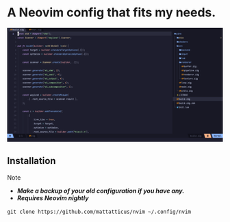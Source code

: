 # A Neovim config that fits my needs.

![](preview.png)

## Installation

> [!NOTE]
> - ***Make a backup of your old configuration if you have any.***
> - ***Requires Neovim nightly***

`git clone https://github.com/mattatticus/nvim ~/.config/nvim`
